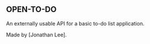 ## OPEN-TO-DO

An externally usable API for a basic to-do list application.

Made by [Jonathan Lee].
